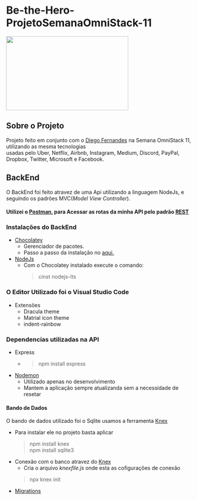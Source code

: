 # Be-the-Hero-ProjetoSemanaOmniStack-11

<img src="https://user-images.githubusercontent.com/54954718/77695213-2da24280-6f8a-11ea-9661-735e5da2b0a0.png" width="330" height="200">

## Sobre o Projeto

Projeto feito em conjunto com o [Diego Fernandes](https://github.com/diego3g) na Semana OmniStack 11, utilizando as mesma tecnologias  
usadas pelo Uber, Netflix, Airbnb, Instagram, Medium, Discord, PayPal, Dropbox, Twitter, Microsoft e Facebook.

## BackEnd

O BackEnd foi feito atravez de uma Api utilizando a linguagem NodeJs, e seguindo os padrões MVC(*Model View Controller*).

#### Utilizei o [Postman](https://www.postman.com/), para Acessar as rotas da minha API pelo padrão [REST](https://docs.microsoft.com/pt-br/azure/architecture/best-practices/api-design)

### Instalações do BackEnd
+ [Chocolatey](chocolatey.org)
  + Gerenciador de pacotes.
  + Passo a passo da instalação no [aqui.](chocolatey.org/install)
+ [NodeJs](https://nodejs.org/)
  + Com o Chocolatey instalado execute o comando:
     > cinst nodejs-lts
  
### O Editor Utilizado foi o Visual Studio Code
+ Extensões
  + Dracula theme
  + Matrial icon theme
  + indent-rainbow
  


### Dependencias utilizadas na API
+ Express
  + > npm install express
+ [Nodemon](https://github.com/israaoliver/Be-the-Hero-ProjetoSemanaOmniStack-11/blob/master/Material%20de%20Apoio/back-nodemon.txt) 
  + Utilizado apenas no desenvolvimento
  + Mantem a aplicação sempre atualizanda sem a necessidade de resetar

#### Bando de Dados 
O bando de dados utilizado foi o Sqlite usamos a ferramenta [Knex](http://knexjs.org/) 
+ Para instalar ele no projeto basta aplicar 
  > npm install knex  
  > npm install sqlite3
+ Conexão com o banco atravez do [Knex](http://knexjs.org/) 
  + Cria o arquivo *knexfile.js* onde esta as cofigurações de conexão
  > npx knex init
+ [Migrations](https://github.com/israaoliver/Be-the-Hero-ProjetoSemanaOmniStack-11/blob/master/Material%20de%20Apoio/Migrations.txt)




  





